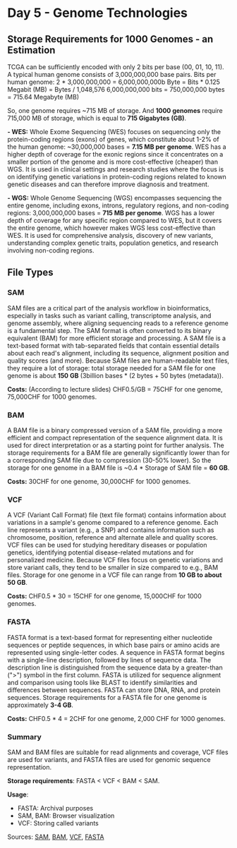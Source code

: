 # **Day 5 - Genome Technologies**

## **Storage Requirements for 1000 Genomes - an Estimation**
TCGA can be sufficiently encoded with only 2 bits per base (00, 01, 10, 11).
A typical human genome consists of 3,000,000,000 base pairs.
Bits per human genome: 2 * 3,000,000,000 = 6,000,000,000b
Byte = Bits * 0.125
Megabit (MB) = Bytes / 1,048,576
6,000,000,000 bits = 750,000,000 bytes = 715.64 Megabyte (MB)

So, one genome requires ~715 MB of storage. And **1000 genomes** require 715,000 MB of storage, which is equal to **715 Gigabytes (GB)**.

**- WES:** Whole Exome Sequencing (WES) focuses on sequencing only the protein-coding regions (exons) of genes, which constitute about 1-2% of the human genome: ~30,000,000 bases = **7.15 MB per genome**. WES has a higher depth of coverage for the exonic regions since it concentrates on a smaller portion of the genome and is more cost-effective (cheaper) than WGS. It is used in clinical settings and research studies where the focus is on identifying genetic variations in protein-coding regions related to known genetic diseases and can therefore improve diagnosis and treatment.

**- WGS:** Whole Genome Sequencing (WGS) encompasses sequencing the entire genome, including exons, introns, regulatory regions, and non-coding regions: 3,000,000,000 bases = **715 MB per genome**. WGS has a lower depth of coverage for any specific region compared to WES, but it covers the entire genome, which however makes WGS less cost-effective than WES. It is used for comprehensive analysis, discovery of new variants, understanding complex genetic traits, population genetics, and research involving non-coding regions.

## **File Types**

### SAM
SAM files are a critical part of the analysis workflow in bioinformatics, especially in tasks such as variant calling, transcriptome analysis, and genome assembly, where aligning sequencing reads to a reference genome is a fundamental step. The SAM format is often converted to its binary equivalent (BAM) for more efficient storage and processing.
A SAM file is a text-based format with tab-separated fields that contain essential details about each read's alignment, including its sequence, alignment position and quality scores (and more). Because SAM files are human-readable text files, they require a lot of storage: total storage needed for a SAM file for one genome is about **150 GB** (3billion bases * (2 bytes + 50 bytes (metadata)).

**Costs:** (According to lecture slides) CHF0.5/GB = 75CHF for one genome, 75,000CHF for 1000 genomes.


### BAM
A BAM file is a binary compressed version of a SAM file, providing a more efficient and compact representation of the sequence alignment data. It is used for direct interpretation or as a starting point for further analysis. The storage requirements for a BAM file are generally significantly lower than for a corresponding SAM file due to compression (30-50% lower).
So the storage for one genome in a BAM file is ~0.4 * Storage of SAM file = **60 GB**.

**Costs:** 30CHF for one genome, 30,000CHF for 1000 genomes.


### VCF
A VCF (Variant Call Format) file (text file format) contains information about variations in a sample's genome compared to a reference genome. Each line represents a variant (e.g., a SNP) and contains information such as chromosome, position, reference and alternate allele and quality scores. VCF files can be used for studying hereditary diseases or population genetics, identifying potential disease-related mutations and for personalized medicine.
Because VCF files focus on genetic variations and store variant calls, they tend to be smaller in size compared to e.g., BAM files.
Storage for one genome in a VCF file can range from **10 GB to about 50 GB**. 

**Costs:** CHF0.5 * 30  = 15CHF for one genome, 15,000CHF for 1000 genomes.


### FASTA
FASTA format is a text-based format for representing either nucleotide sequences or peptide sequences, in which base pairs or amino acids are represented using single-letter codes. A sequence in FASTA format begins with a single-line description, followed by lines of sequence data. The description line is distinguished from the sequence data by a greater-than (">") symbol in the first column.  FASTA is utilized for sequence alignment and comparison using tools like BLAST to identify similarities and differences between sequences. FASTA can store DNA, RNA, and protein sequences.
Storage requirements for a FASTA file for one genome is approximately **3-4 GB**.

**Costs:**  CHF0.5 * 4  = 2CHF for one genome, 2,000 CHF for 1000 genomes.

### Summary
SAM and BAM files are suitable for read alignments and coverage, VCF files are used for variants, and FASTA files are used for genomic sequence representation.

**Storage requirements**: FASTA < VCF < BAM <  SAM.

**Usage**:
* FASTA: Archival purposes
* SAM, BAM: Browser visualization
* VCF: Storing called variants

Sources: [SAM](https://www.samformat.info/sam-format-flag), [BAM](https://zymoresearch.eu/blogs/blog/what-are-sam-and-bam-files), [VCF](https://www.genomoncology.com/blog/what-is-a-variant-call-format-vcf-file), [FASTA](https://zhanggroup.org/FASTA/)
